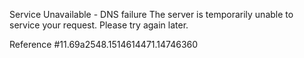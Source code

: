 Service Unavailable - DNS failure The server is temporarily unable to service your request. Please try again later.

Reference #11.69a2548.1514614471.14746360